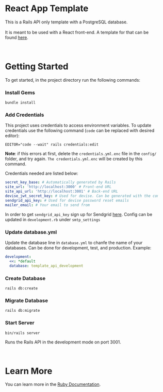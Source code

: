 # React App Template

This is a Rails API only template with a PostgreSQL database.
\
\
It is meant to be used with a React front-end. A template for that can be found [here](https://github.com/lfoster1150/react-rails-template).

<br />

# Getting Started

To get started, in the project directory run the following commands:

### Install Gems

```
bundle install
```
### Add Credentials
This project uses credentials to access environment variables. To update credentials use the following command (`code` can be replaced with desired editor):
```
EDITOR="code --wait" rails credentials:edit
```
 
**Note**: if this errors at first, delete the `credentials.yml.enc` file in the `config/` folder, and try again. `The credentials.yml.enc` will be created by this command.

Credentials needed are listed below:
```yml
secret_key_base: # Automatically generated by Rails
site_url: 'http://localhost:3000' # Front-end URL
site_api_url: 'http://localhost:3001' # Back-end URL
devise_jwt_secret_key: # Used for devise. Can be generated with the command: bin/rails secret
sendgrid_api_key: # Used for devise password reset emails
mailer_email: # Your email to send from
```
In order to get `sendgrid_api_key` sign up for Sendgrid  [here](https://sendgrid.com/en-us). Config can be updated in `development.rb` under `smtp_settings`

### Update database.yml

Update the database line in `database.yml` to chanfe the name of your databases. Can be done for development, test, and production. Example:

```yml
development:
  <<: *default
  database: template_api_development
```

### Create Database
```
rails db:create
```

### Migrate Database
```
rails db:migrate
```

### Start Server

```
bin/rails server
```

Runs the Rails API in the development mode on port 3001.

<br />

# Learn More

You can learn more in the [Ruby Documentation](https://api.rubyonrails.org/).

